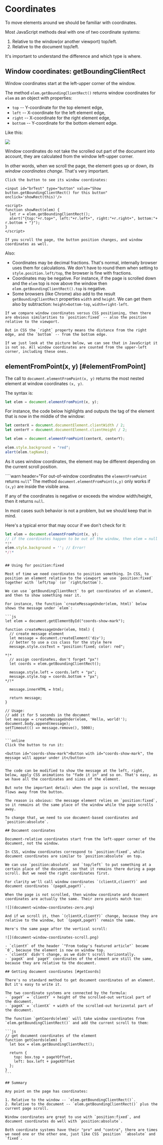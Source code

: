 # Coordinates

To move elements around we should be familiar with coordinates.

Most JavaScript methods deal with one of two coordinate systems:

1. Relative to the window(or another viewport) top/left.
2. Relative to the document top/left.

It's important to understand the difference and which type is where.

## Window coordinates: getBoundingClientRect

Window coordinates start at the left-upper corner of the window.

The method `elem.getBoundingClientRect()` returns window coordinates for `elem` as an object with properties:

- `top` -- Y-coordinate for the top element edge,
- `left` -- X-coordinate for the left element edge,
- `right` -- X-coordinate for the right element edge,
- `bottom` -- Y-coordinate for the bottom element edge.

Like this:

![](coords.png)


Window coordinates do not take the scrolled out part of the document into account, they are calculated from the window left-upper corner.

In other words, when we scroll the page, the element goes up or down, *its window coordinates change*. That's very important.

```online
Click the button to see its window coordinates:

<input id="brTest" type="button" value="Show button.getBoundingClientRect() for this button" onclick='showRect(this)'/>

<script>
function showRect(elem) {
  let r = elem.getBoundingClientRect();
  alert("{top:"+r.top+", left:"+r.left+", right:"+r.right+", bottom:"+ r.bottom + "}");
}
</script>

If you scroll the page, the button position changes, and window coordinates as well.
```

Also:

- Coordinates may be decimal fractions. That's normal, internally browser uses them for calculations. We don't have to round them when setting to `style.position.left/top`, the browser is fine with fractions.
- Coordinates may be negative. For instance, if the page is scrolled down and the `elem` top is now above the window then `elem.getBoundingClientRect().top` is negative.
- Some browsers (like Chrome) also add to the result `getBoundingClientRect` properties `width` and `height`. We can get them also by subtraction: `height=bottom-top`, `width=right-left`.

```warn header="Coordinates right/bottom are different from CSS properties"
If we compare window coordinates versus CSS positioning, then there are obvious similarities to `position:fixed` -- also the position relative to the viewport.

But in CSS the `right` property means the distance from the right edge, and the `bottom` -- from the bottom edge.

If we just look at the picture below, we can see that in JavaScript it is not so. All window coordinates are counted from the upper-left corner, including these ones.
```

## elementFromPoint(x, y) [#elementFromPoint]

The call to `document.elementFromPoint(x, y)` returns the most nested element at window coordinates `(x, y)`.

The syntax is:

```js
let elem = document.elementFromPoint(x, y);
```

For instance, the code below highlights and outputs the tag of the element that is now in the middle of the window:

```js run
let centerX = document.documentElement.clientWidth / 2;
let centerY = document.documentElement.clientHeight / 2;

let elem = document.elementFromPoint(centerX, centerY);

elem.style.background = "red";
alert(elem.tagName);
```

As it uses window coordinates, the element may be different depending on the current scroll position.

````warn header="For out-of-window coordinates the `elementFromPoint` returns `null`"
The method `document.elementFromPoint(x,y)` only works if `(x,y)` are inside the visible area.

If any of the coordinates is negative or exceeds the window width/height, then it returns `null`.

In most cases such behavior is not a problem, but we should keep that in mind.

Here's a typical error that may occur if we don't check for it:

```js
let elem = document.elementFromPoint(x, y);
// if the coordinates happen to be out of the window, then elem = null
*!*
elem.style.background = ''; // Error!
*/!*
```
````

## Using for position:fixed

Most of time we need coordinates to position something. In CSS, to position an element relative to the viewport we use `position:fixed` together with `left/top` (or `right/bottom`).

We can use `getBoundingClientRect` to get coordinates of an element, and then to show something near it.

For instance, the function `createMessageUnder(elem, html)` below shows the message under `elem`:

```js
let elem = document.getElementById("coords-show-mark");

function createMessageUnder(elem, html) {
  // create message element
  let message = document.createElement('div');
  // better to use a css class for the style here
  message.style.cssText = "position:fixed; color: red";

*!*
  // assign coordinates, don't forget "px"!
  let coords = elem.getBoundingClientRect();

  message.style.left = coords.left + "px";
  message.style.top = coords.bottom + "px";
*/!*

  message.innerHTML = html;

  return message;
}

// Usage:
// add it for 5 seconds in the document
let message = createMessageUnder(elem, 'Hello, world!');
document.body.append(message);
setTimeout(() => message.remove(), 5000);
```

```online
Click the button to run it:

<button id="coords-show-mark">Button with id="coords-show-mark", the message will appear under it</button>
```

The code can be modified to show the message at the left, right, below, apply CSS animations to "fade it in" and so on. That's easy, as we have all the coordinates and sizes of the element.

But note the important detail: when the page is scrolled, the message flows away from the button.

The reason is obvious: the message element relies on `position:fixed`, so it remains at the same place of the window while the page scrolls away.

To change that, we need to use document-based coordinates and `position:absolute`.

## Document coordinates

Document-relative coordinates start from the left-upper corner of the document, not the window.

In CSS, window coordinates correspond to `position:fixed`, while document coordinates are similar to `position:absolute` on top.

We can use `position:absolute` and `top/left` to put something at a certain place of the document, so that it remains there during a page scroll. But we need the right coordinates first.

For clarity we'll call window coordinates `(clientX,clientY)` and document coordinates `(pageX,pageY)`.

When the page is not scrolled, then window coordinate and document coordinates are actually the same. Their zero points match too:

![](document-window-coordinates-zero.png)

And if we scroll it, then `(clientX,clientY)` change, because they are relative to the window, but `(pageX,pageY)` remain the same.

Here's the same page after the vertical scroll:

![](document-window-coordinates-scroll.png)

- `clientY` of the header `"From today's featured article"` became `0`, because the element is now on window top.
- `clientX` didn't change, as we didn't scroll horizontally.
- `pageX` and `pageY` coordinates of the element are still the same, because they are relative to the document.

## Getting document coordinates [#getCoords]

There's no standard method to get document coordinates of an element. But it's easy to write it.

The two coordinate systems are connected by the formula:
- `pageY` = `clientY` + height of the scrolled-out vertical part of the document.
- `pageX` = `clientX` + width of the scrolled-out horizontal part of the document.

The function `getCoords(elem)` will take window coordinates from `elem.getBoundingClientRect()` and add the current scroll to them:

```js
// get document coordinates of the element
function getCoords(elem) {
  let box = elem.getBoundingClientRect();

  return {
    top: box.top + pageYOffset,
    left: box.left + pageXOffset
  };
}
```

## Summary

Any point on the page has coordinates:

1. Relative to the window -- `elem.getBoundingClientRect()`.
2. Relative to the document -- `elem.getBoundingClientRect()` plus the current page scroll.

Window coordinates are great to use with `position:fixed`, and document coordinates do well with `position:absolute`.

Both coordinate systems have their "pro" and "contra", there are times we need one or the other one, just like CSS `position` `absolute` and `fixed`.
